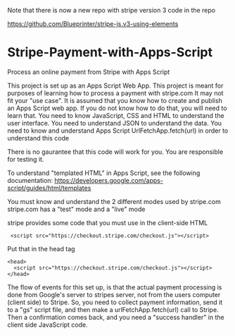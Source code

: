 Note that there is now a new repo with stripe version 3 code in the repo

https://github.com/Blueprinter/stripe-js.v3-using-elements

# Stripe-Payment-with-Apps-Script
Process an online payment from Stripe with Apps Script

This project is set up as an Apps Script Web App.
This project is meant for purposes of learning how to process a payment with stripe.com
It may not fit your "use case".
It is assumed that you know how to create and publish an Apps Script web app.  If you do not know how to do that,
you will need to learn that.
You need to know JavaScript, CSS and HTML to understand the user interface.
You need to understand JSON to understand the data.
You need to know and understand Apps Script UrlFetchApp.fetch(url) in order to understand this code

There is no gaurantee that this code will work for you.  You are responsible for testing it.

To understand "templated HTML" in Apps Script, see the following documentation:
https://developers.google.com/apps-script/guides/html/templates

You must know and understand the 2 different modes used by stripe.com
stripe.com has a "test" mode and a "live" mode

stripe provides some code that you must use in the client-side HTML

     <script src="https://checkout.stripe.com/checkout.js"></script>

Put that in the  head tag

    <head>
      <script src="https://checkout.stripe.com/checkout.js"></script>
    </head>
  
The flow of events for this set up, is that the actual payment processing is done from Google's server to stripes server, not from the users computer (client side) to Stripe.  So, you need to collect payment information, send it to a "gs" script file, and then make a urlFetchApp.fetch(url) call to Stripe.  Then a confirmation comes back, and you need a "success handler" in the client side JavaScript code.  


